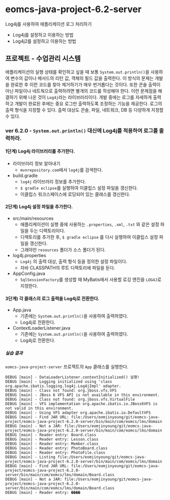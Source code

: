 # eomcs-java-project-6.2-server

Log4j를 사용하여 애플리케이션 로그 처리하기

- Log4j를 설정하고 이용하는 방법
- Log4j2를 설정하고 이용하는 방법

## 프로젝트 - 수업관리 시스템  

애플리케이션의 실행 상태를 확인하고 싶을 때 보통 `System.out.println()`을 사용하여 변수의 값이나 
메서드의 리턴 값, 객체의 필드 값을 출력한다. 
이 방식의 문제는 개발을 완료한 후 이런 코드를 찾아 제거하기가 매우 번거롭다는 것이다. 
또한 콘솔 출력이 아닌 파일이나 네트웍으로 출력하려면 별개의 코드를 작성해야 한다.
이런 문제점을 해결하기 위해 나온 것이 `Log4j`라는 라이브러리이다.
개발 중에는 로그를 자세하게 출력하고 개발이 완료된 후에는 중요 로그만 출력하도록 조정하는 기능을 제공한다.
로그의 출력 형식을 지정할 수 있다. 출력 대상도 콘솔, 파일, 네트워크, DB 등 다양하게 지정할 수 있다.

### ver 6.2.0 - `System.out.println()` 대신에 Log4j를 적용하여 로그를 출력하라.

#### 1단계) Log4j 라이브러리를 추가한다.

- 라이브러리 정보 알아내기
    - `mvnrepository.com`에서 `log4j`를 검색한다.
- build.gradle
    - `log4j` 라이브러리 정보를 추가한다.
    - `$ gradle eclipse`를 실행하여 이클립스 설정 파일을 갱신한다.
    - 이클립스 워크스페이스에 로딩되어 있는 클래스를 갱신한다.

#### 2단계) Log4j 설정 파일을 추가한다.

- src/main/resources 
    - 애플리케이션이 실행 중에 사용하는 `.properties`, `.xml`, `.txt` 와 같은 설정 파일을 두는 디렉토리이다.
    - 디렉토리를 추가한 후, `$ gradle eclipse` 를 다시 실행하여 이클립스 설정 파일을 갱신한다.
    - 그래야만 `resources` 폴더가 소스 폴더가 된다.
- log4j.properties
    - `Log4j` 의 출력 대상, 출력 형식 등을 정의한 설정 파일이다.
    - 자바 CLASSPATH의 루트 디렉토리에 파일을 둔다.
- AppConfig.java
    - `SqlSessionFactory`를 생성할 때 MyBatis에서 사용할 로깅 엔진을 `LOG4J`로 지정한다.


#### 3단계) 각 클래스의 로그 출력을 Log4j로 전환한다.

- App.java
    - 기존에는 `System.out.println()`을 사용하여 출력하였다.
    - Log4j로 전환한다.
- ContextLoaderListener.java
    - 기존에는 `System.out.println()`을 사용하여 출력하였다.
    - Log4j로 전환한다.


##### 실습 결과

`eomcs-java-project-server` 프로젝트의 `App` 클래스를 실행한다.
```
DEBUG [main] - DataLoaderListener.contextInitialized() 실행!
DEBUG [main] - Logging initialized using 'class org.apache.ibatis.logging.log4j.Log4jImpl' adapter.
DEBUG [main] - Class not found: org.jboss.vfs.VFS
DEBUG [main] - JBoss 6 VFS API is not available in this environment.
DEBUG [main] - Class not found: org.jboss.vfs.VirtualFile
DEBUG [main] - VFS implementation org.apache.ibatis.io.JBoss6VFS is not valid in this environment.
DEBUG [main] - Using VFS adapter org.apache.ibatis.io.DefaultVFS
DEBUG [main] - Find JAR URL: file:/Users/eomjinyoung/git/eomcs-java-project/eomcs-java-project-6.2.0-server/bin/main/com/eomcs/lms/domain
DEBUG [main] - Not a JAR: file:/Users/eomjinyoung/git/eomcs-java-project/eomcs-java-project-6.2.0-server/bin/main/com/eomcs/lms/domain
DEBUG [main] - Reader entry: Board.class
DEBUG [main] - Reader entry: Lesson.class
DEBUG [main] - Reader entry: Member.class
DEBUG [main] - Reader entry: PhotoBoard.class
DEBUG [main] - Reader entry: PhotoFile.class
DEBUG [main] - Listing file:/Users/eomjinyoung/git/eomcs-java-project/eomcs-java-project-6.2.0-server/bin/main/com/eomcs/lms/domain
DEBUG [main] - Find JAR URL: file:/Users/eomjinyoung/git/eomcs-java-project/eomcs-java-project-6.2.0-server/bin/main/com/eomcs/lms/domain/Board.class
DEBUG [main] - Not a JAR: file:/Users/eomjinyoung/git/eomcs-java-project/eomcs-java-project-6.2.0-server/bin/main/com/eomcs/lms/domain/Board.class
DEBUG [main] - Reader entry: ����